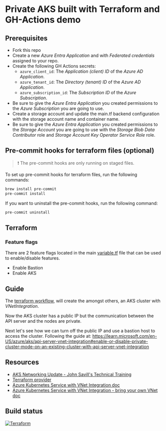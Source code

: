 # Private AKS built with Terraform and GH-Actions demo

## Prerequisites

- Fork this repo
- Create a new _Azure Entra Application_ and with _Federated credentials_ assigned to your repo.
- Create the following GH Actions secrets:
  - `azure_client_id`: The _Application (client) ID_ of the _Azure AD Application_.
  - `azure_tenant_id`: The _Directory (tenant) ID_ of the _Azure AD Application_.
  - `azure_subscription_id`: The _Subscription ID_ of the _Azure Subscription_.
- Be sure to give the _Azure Entra Application_ you created permissions to the _Azure Subscription_ you are going to use.
- Create a storage account and update the main.tf backend configuration with the storage account name and container name.
- Be sure to give the _Azure Entra Application_ you created permissions to the _Storage Account_ you are going to use with the _Storage Blob Data Contributor_ role and _Storage Account Key Operator Service Role_ role.

## Pre-commit hooks for terraform files (optional)

> :exclamation: The pre-commit hooks are only running on staged files.

To set up pre-commit hooks for terraform files, run the following commands:

```bash
brew install pre-commit
pre-commit install
```

If you want to uninstall the pre-commit hooks, run the following command:

```bash
pre-commit uninstall
```

## Terraform

### Feature flags

There are 2 feature flags located in the main [variable.tf](terraform/variables.tf) file that can be used to enable/disable features.

- Enable Bastion
- Enable AKS

## Guide

The [terraform workflow](.github/workflows/terraform.yaml), will create the amongst others, an AKS cluster with _VNetIntegration_.

Now the AKS cluster has a public IP but the communication between the API server and the nodes are private.

Next let's see how we can turn off the public IP and use a bastion host to access the cluster. Following the guide at:
<https://learn.microsoft.com/en-US/azure/aks/api-server-vnet-integration#enable-or-disable-private-cluster-mode-on-an-existing-cluster-with-api-server-vnet-integration>

## Resources

- [AKS Networking Update - John Savill's Technical Training](https://www.youtube.com/watch?v=54y986U1uYM)
- [Terraform provider](https://registry.terraform.io/providers/hashicorp/azurerm/latest/docs/resources/kubernetes_cluster#vnet_integration_enabled)
- [Azure Kubernetes Service with VNet Integration doc](https://learn.microsoft.com/en-US/azure/aks/api-server-vnet-integration)
- [Azure Kubernetes Service with VNet Integration - bring your own VNet doc](https://learn.microsoft.com/en-US/azure/aks/api-server-vnet-integration#create-a-private-aks-cluster-with-api-server-vnet-integration-using-bring-your-own-vnet)

## Build status

[![Terraform](https://github.com/fredrkl/private-aks-demo/actions/workflows/terraform.yaml/badge.svg)](https://github.com/fredrkl/private-aks-demo/actions/workflows/terraform.yaml)
